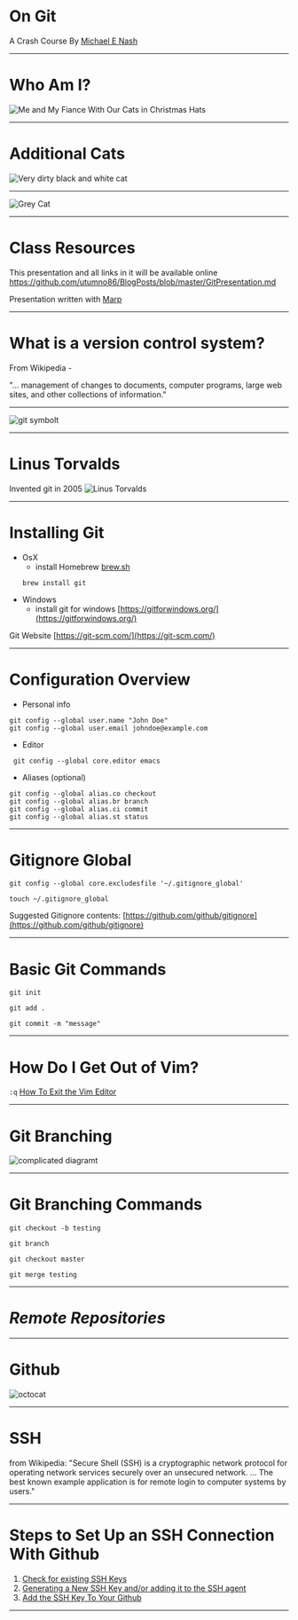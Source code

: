 On Git
=======
A Crash Course By
[Michael E Nash](https://github.com/utumno86)

---

Who Am I?
=========

![Me and My Fiance With Our Cats in Christmas Hats](images/WithCats.jpeg)


---

Additional Cats
===============

![Very dirty black and white cat](images/HopperCat.jpg)

---------------

![Grey Cat](images/Shadowcat.jpg)

---------------
Class Resources
================

This presentation and all links in it will be available online
https://github.com/utumno86/BlogPosts/blob/master/GitPresentation.md

Presentation written with [Marp](https://yhatt.github.io/marp/)

-------------

What is a version control system?
=================================

From Wikipedia -

"... management of changes to documents, computer programs, large web sites, and other collections of information."

----------------------------


![git symbolt](images/git.jpeg)

------------
Linus Torvalds
==============
Invented git in 2005
![Linus Torvalds](images/linus.jpeg)

-------------

Installing Git
==============
- OsX 
	- install Homebrew [brew.sh](brew.sh)
	```
    brew install git
    ```
- Windows
  - install git for windows [https://gitforwindows.org/](https://gitforwindows.org/)

Git Website [https://git-scm.com/](https://git-scm.com/)

------

Configuration Overview
======================

- Personal info
```
git config --global user.name "John Doe"
git config --global user.email johndoe@example.com
```
- Editor
```
 git config --global core.editor emacs
 ```
- Aliases (optional)
```
git config --global alias.co checkout
git config --global alias.br branch
git config --global alias.ci commit
git config --global alias.st status
```
-------

Gitignore Global
================

```
git config --global core.excludesfile '~/.gitignore_global'
```
```
touch ~/.gitignore_global
```
Suggested Gitignore contents:
[https://github.com/github/gitignore](https://github.com/github/gitignore)

-----


Basic Git Commands
==================

```
git init
```
```
git add .
```
```
git commit -m "message"
```
----------

How Do I Get Out of Vim?
=======================

```:q```
[How To Exit the Vim Editor](https://stackoverflow.com/questions/11828270/how-to-exit-the-vim-editor)

---

Git Branching
=============
![complicated diagramt](images/branching.png)

-------------

Git Branching Commands
======================

```
git checkout -b testing
```
```
git branch
```
```
git checkout master
```
```
git merge testing
```
---

*Remote Repositories*
===================

----

Github
======

![octocat](images/github.jpeg)

---

SSH
===
from Wikipedia: "Secure Shell (SSH) is a cryptographic network protocol for operating network services securely over an unsecured network. ... The best known example application is for remote login to computer systems by users."

---

Steps to Set Up an SSH Connection With Github
=============================================

1) [Check for existing SSH Keys](https://help.github.com/articles/checking-for-existing-ssh-keys/)
2) [Generating a New SSH Key and/or adding it to the SSH agent](https://help.github.com/articles/generating-a-new-ssh-key-and-adding-it-to-the-ssh-agent/)
3) [Add the SSH Key To Your Github](https://help.github.com/articles/adding-a-new-ssh-key-to-your-github-account/)

---





